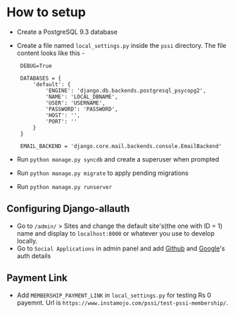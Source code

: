 How to setup
===

 - Create a PostgreSQL 9.3 database
 - Create a file named `local_settings.py` inside the `pssi` directory. The file content looks like this -

        DEBUG=True

        DATABASES = {
            'default': {
                'ENGINE': 'django.db.backends.postgresql_psycopg2',
                'NAME': 'LOCAL_DBNAME',
                'USER': 'USERNAME',
                'PASSWORD': 'PASSWORD',
                'HOST': '',
                'PORT': ''
            }
        }

        EMAIL_BACKEND = 'django.core.mail.backends.console.EmailBackend'

 - Run `python manage.py syncdb` and create a superuser when prompted

 - Run `python manage.py migrate` to apply pending migrations

 - Run `python manage.py runserver`

Configuring Django-allauth
---

 - Go to `/admin/` > Sites and change the default site's(the one with ID = 1) name and display to `localhost:8000` or whatever you use to develop locally.
 - Go to `Social Applications` in admin panel and add [Github](http://django-allauth.readthedocs.org/en/latest/providers.html#github) and [Google](http://django-allauth.readthedocs.org/en/latest/providers.html#google)'s auth details

Payment Link
---

- Add `MEMBERSHIP_PAYMENT_LINK` in `local_settings.py` for testing Rs 0 payemnt. Url is `https://www.instamojo.com/pssi/test-pssi-membership/`.
